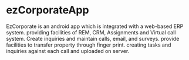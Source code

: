 # ezCorporateApp
EzCorporate is an android app which is integrated with a web-based ERP system.
providing facilities of REM, CRM, Assignments and Virtual call system.
Create inquiries and maintain calls, email, and surveys.
provide facilities to transfer property through finger print.
creating tasks and inquiries against each call and uploaded on server.
